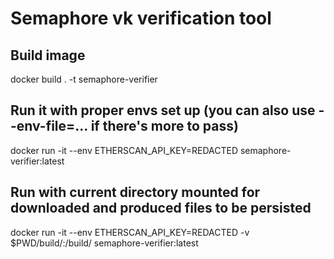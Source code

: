 # Semaphore vk verification tool

## Build image

docker build . -t semaphore-verifier

## Run it with proper envs set up (you can also use --env-file=... if there's more to pass)

docker run -it --env ETHERSCAN_API_KEY=REDACTED semaphore-verifier:latest

## Run with current directory mounted for downloaded and produced files to be persisted

docker run -it --env ETHERSCAN_API_KEY=REDACTED -v $PWD/build/:/build/ semaphore-verifier:latest
